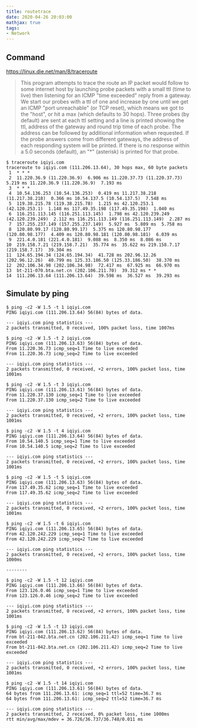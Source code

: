 ```yaml
---
title: routetrace
date: 2020-04-26 20:03:00
mathjax: true
tags:
- Network
---
```


## Command
https://linux.die.net/man/8/traceroute

> This program attempts to trace the route an IP packet would follow to some internet host by launching probe packets with a small ttl (time to live) then listening for an ICMP "time exceeded" reply from a gateway. We start our probes with a ttl of one and increase by one until we get an ICMP "port unreachable" (or TCP reset), which means we got to the "host", or hit a max (which defaults to 30 hops). Three probes (by default) are sent at each ttl setting and a line is printed showing the ttl, address of the gateway and round trip time of each probe. The address can be followed by additional information when requested. If the probe answers come from different gateways, the address of each responding system will be printed. If there is no response within a 5.0 seconds (default), an "*" (asterisk) is printed for that probe.

```
$ traceroute iqiyi.com
traceroute to iqiyi.com (111.206.13.64), 30 hops max, 60 byte packets
 1  * * *
 2  11.220.36.9 (11.220.36.9)  6.906 ms 11.220.37.73 (11.220.37.73)  5.219 ms 11.220.36.9 (11.220.36.9)  7.193 ms
 3  * * *
 4  10.54.136.253 (10.54.136.253)  0.419 ms 11.217.38.218 (11.217.38.218)  0.366 ms 10.54.137.5 (10.54.137.5)  7.548 ms
 5  119.38.215.78 (119.38.215.78)  1.215 ms 42.120.253.1 (42.120.253.1)  1.148 ms 117.49.35.198 (117.49.35.198)  1.040 ms
 6  116.251.113.145 (116.251.113.145)  1.798 ms 42.120.239.249 (42.120.239.249)  2.112 ms 116.251.113.149 (116.251.113.149)  2.287 ms
 7  157.255.237.149 (157.255.237.149)  5.927 ms  5.809 ms  5.758 ms
 8  120.80.99.17 (120.80.99.17)  5.375 ms 120.80.98.177 (120.80.98.177)  4.409 ms 120.80.98.181 (120.80.98.181)  6.039 ms
 9  221.4.0.181 (221.4.0.181)  9.088 ms  8.350 ms  8.086 ms
10  219.158.7.21 (219.158.7.21)  35.774 ms  35.622 ms 219.158.7.17 (219.158.7.17)  39.304 ms
11  124.65.194.34 (124.65.194.34)  41.728 ms 202.96.12.26 (202.96.12.26)  40.799 ms 125.33.186.50 (125.33.186.50)  38.370 ms
12  202.106.34.98 (202.106.34.98)  72.417 ms  67.925 ms  66.970 ms
13  bt-211-070.bta.net.cn (202.106.211.70)  39.312 ms * *
14  111.206.13.64 (111.206.13.64)  39.598 ms  36.527 ms  39.293 ms
```

## Simulate by ping
```
$ ping -c2 -W 1.5 -t 1 iqiyi.com
PING iqiyi.com (111.206.13.64) 56(84) bytes of data.

--- iqiyi.com ping statistics ---
2 packets transmitted, 0 received, 100% packet loss, time 1007ms

$ ping -c2 -W 1.5 -t 2 iqiyi.com
PING iqiyi.com (111.206.13.63) 56(84) bytes of data.
From 11.220.36.73 icmp_seq=1 Time to live exceeded
From 11.220.36.73 icmp_seq=2 Time to live exceeded

--- iqiyi.com ping statistics ---
2 packets transmitted, 0 received, +2 errors, 100% packet loss, time 1001ms

$ ping -c2 -W 1.5 -t 3 iqiyi.com
PING iqiyi.com (111.206.13.61) 56(84) bytes of data.
From 11.220.37.130 icmp_seq=1 Time to live exceeded
From 11.220.37.130 icmp_seq=2 Time to live exceeded

--- iqiyi.com ping statistics ---
2 packets transmitted, 0 received, +2 errors, 100% packet loss, time 1001ms

$ ping -c2 -W 1.5 -t 4 iqiyi.com
PING iqiyi.com (111.206.13.64) 56(84) bytes of data.
From 10.54.140.5 icmp_seq=1 Time to live exceeded
From 10.54.140.5 icmp_seq=2 Time to live exceeded

--- iqiyi.com ping statistics ---
2 packets transmitted, 0 received, +2 errors, 100% packet loss, time 1001ms

$ ping -c2 -W 1.5 -t 5 iqiyi.com
PING iqiyi.com (111.206.13.63) 56(84) bytes of data.
From 117.49.35.62 icmp_seq=1 Time to live exceeded
From 117.49.35.62 icmp_seq=2 Time to live exceeded

--- iqiyi.com ping statistics ---
2 packets transmitted, 0 received, +2 errors, 100% packet loss, time 1001ms

$ ping -c2 -W 1.5 -t 6 iqiyi.com
PING iqiyi.com (111.206.13.65) 56(84) bytes of data.
From 42.120.242.229 icmp_seq=1 Time to live exceeded
From 42.120.242.229 icmp_seq=2 Time to live exceeded

--- iqiyi.com ping statistics ---
2 packets transmitted, 0 received, +2 errors, 100% packet loss, time 1000ms

--------

$ ping -c2 -W 1.5 -t 12 iqiyi.com
PING iqiyi.com (111.206.13.66) 56(84) bytes of data.
From 123.126.0.46 icmp_seq=1 Time to live exceeded
From 123.126.0.46 icmp_seq=2 Time to live exceeded

--- iqiyi.com ping statistics ---
2 packets transmitted, 0 received, +2 errors, 100% packet loss, time 1001ms

$ ping -c2 -W 1.5 -t 13 iqiyi.com
PING iqiyi.com (111.206.13.62) 56(84) bytes of data.
From bt-211-042.bta.net.cn (202.106.211.42) icmp_seq=1 Time to live exceeded
From bt-211-042.bta.net.cn (202.106.211.42) icmp_seq=2 Time to live exceeded

--- iqiyi.com ping statistics ---
2 packets transmitted, 0 received, +2 errors, 100% packet loss, time 1001ms

$ ping -c2 -W 1.5 -t 14 iqiyi.com
PING iqiyi.com (111.206.13.61) 56(84) bytes of data.
64 bytes from 111.206.13.61: icmp_seq=1 ttl=52 time=36.7 ms
64 bytes from 111.206.13.61: icmp_seq=2 ttl=52 time=36.7 ms

--- iqiyi.com ping statistics ---
2 packets transmitted, 2 received, 0% packet loss, time 1000ms
rtt min/avg/max/mdev = 36.726/36.737/36.748/0.011 ms
```